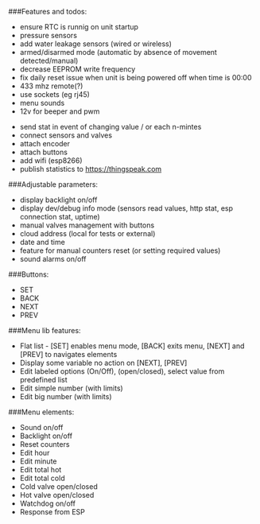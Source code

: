 ###Features and todos:
- ensure RTC is runnig on unit startup
- pressure sensors
- add water leakage sensors (wired or wireless)
- armed/disarmed mode (automatic by absence of movement detected/manual)
- decrease EEPROM write frequency
- fix daily reset issue when unit is being powered off when time is 00:00
- 433 mhz remote(?)
- use sockets (eg rj45)
- menu sounds
- 12v for beeper and pwm
+ send stat in event of changing value / or each n-mintes
+ connect sensors and valves
+ attach encoder
+ attach buttons
+ add wifi (esp8266)
+ publish statistics to https://thingspeak.com

###Adjustable parameters:
- display backlight on/off
- display dev/debug info mode (sensors read values, http stat, esp connection stat, uptime)
- manual valves management with buttons
- cloud address (local for tests or external)
- date and time
- feature for manual counters reset (or setting required values)
- sound alarms on/off	

###Buttons:
- SET
- BACK
- NEXT
- PREV

###Menu lib features:
- Flat list - [SET] enables menu mode, [BACK] exits menu, [NEXT] and [PREV] to navigates elements
- Display some variable no action on [NEXT], [PREV]
- Edit labeled options (On/Off), (open/closed), select value from predefined list
- Edit simple number (with limits)
- Edit big number (with limits)

###Menu elements:
- Sound on/off
- Backlight on/off
- Reset counters
- Edit hour
- Edit minute
- Edit total hot
- Edit total cold
- Cold valve open/closed
- Hot valve open/closed
- Watchdog on/off
- Response from ESP

